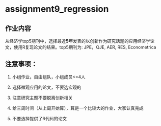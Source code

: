# assignment9_regression

## 作业内容

从经济学top5期刊中，选择最近**5年**发表的以创新作为研究话题的应用经济学论文，使用R复现论文的结果。top5期刊为: JPE，QJE, AER, RES, Econometrica

## 注意事项：

1. 小组作业，自由组队，小组成员<=4人

2. 选择微观应用的论文，不要选宏观的

3. 注意研究主题不要脱离创新相关

4. 给三周时间（从上周开始算），算是一个比较大的作业，大家认真完成

5. 不要选择提供了R代码的论文
